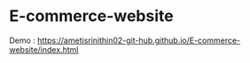 # E-commerce-website
Demo : 
https://ametisrinithin02-git-hub.github.io/E-commerce-website/index.html
